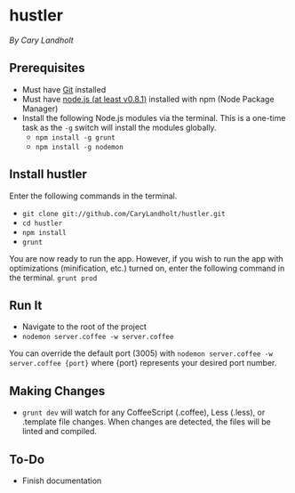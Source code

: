 # hustler
*By Cary Landholt*

## Prerequisites
* Must have [Git](http://git-scm.com/) installed
* Must have [node.js (at least v0.8.1)](http://nodejs.org/) installed with npm (Node Package Manager)
* Install the following Node.js modules via the terminal.  This is a one-time task as the `-g` switch will install the modules globally.
  * `npm install -g grunt`
  * `npm install -g nodemon`

## Install hustler
Enter the following commands in the terminal.
* `git clone git://github.com/CaryLandholt/hustler.git`
* `cd hustler`
* `npm install`
* `grunt`

You are now ready to run the app.
However, if you wish to run the app with optimizations (minification, etc.) turned on, enter the following command in the terminal.
`grunt prod`

## Run It
* Navigate to the root of the project
* `nodemon server.coffee -w server.coffee`

You can override the default port (3005) with `nodemon server.coffee -w server.coffee {port}` where {port} represents your desired port number.

## Making Changes
* `grunt dev` will watch for any CoffeeScript (.coffee), Less (.less), or .template file changes.  When changes are detected, the files will be linted and compiled.

## To-Do
* Finish documentation